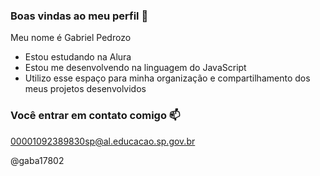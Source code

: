 ### Boas vindas ao meu perfil 💙

Meu nome é Gabriel Pedrozo

- Estou estudando na Alura
- Estou me desenvolvendo na linguagem do JavaScript
- Utilizo esse espaço para minha organização e compartilhamento dos meus projetos desenvolvidos

### Você entrar em contato comigo 📫

00001092389830sp@al.educacao.sp.gov.br

@gaba17802
